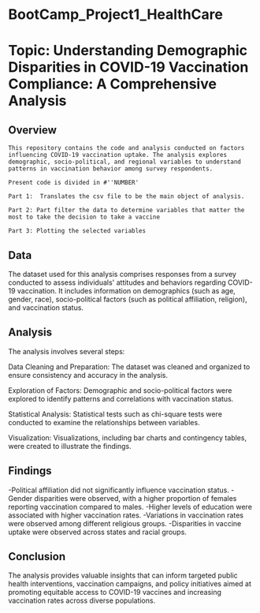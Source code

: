 # BootCamp_Project1_HealthCare

# Topic: Understanding Demographic Disparities in COVID-19 Vaccination Compliance: A Comprehensive Analysis

## Overview
    This repository contains the code and analysis conducted on factors influencing COVID-19 vaccination uptake. The analysis explores demographic, socio-political, and regional variables to understand patterns in vaccination behavior among survey respondents.

    Present code is divided in #''NUMBER' 
    
    Part 1:  Translates the csv file to be the main object of analysis.
    
    Part 2: Part filter the data to determine variables that matter the most to take the decision to take a vaccine

    Part 3: Plotting the selected variables 

## Data
The dataset used for this analysis comprises responses from a survey conducted to assess individuals' attitudes and behaviors regarding COVID-19 vaccination. It includes information on demographics (such as age, gender, race), socio-political factors (such as political affiliation, religion), and vaccination status.

## Analysis
The analysis involves several steps:

Data Cleaning and Preparation: The dataset was cleaned and organized to ensure consistency and accuracy in the analysis.

Exploration of Factors: Demographic and socio-political factors were explored to identify patterns and correlations with vaccination status.

Statistical Analysis: Statistical tests such as chi-square tests were conducted to examine the relationships between variables.

Visualization: Visualizations, including bar charts and contingency tables, were created to illustrate the findings.

## Findings
-Political affiliation did not significantly influence vaccination status.
-Gender disparities were observed, with a higher proportion of females reporting vaccination compared to males.
-Higher levels of education were associated with higher vaccination rates.
-Variations in vaccination rates were observed among different religious groups.
-Disparities in vaccine uptake were observed across states and racial groups.

## Conclusion
The analysis provides valuable insights that can inform targeted public health interventions, vaccination campaigns, and policy initiatives aimed at promoting equitable access to COVID-19 vaccines and increasing vaccination rates across diverse populations.
